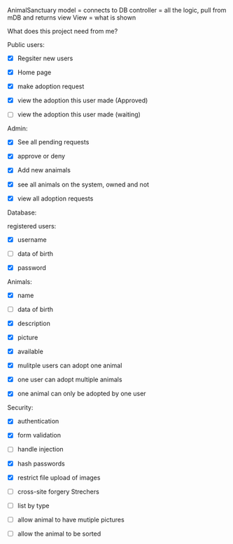 AnimalSanctuary
model = connects to DB controller = all the logic, pull from mDB and returns view View = what is shown

What does this project need from me?

Public users:

- [x] Regsiter new users

- [x] Home page

- [x] make adoption request

- [x] view the adoption this user made (Approved)

- [ ] view the adoption this user made (waiting)

Admin:

- [x] See all pending requests

- [x] approve or deny

- [x] Add new anaimals

- [x] see all animals on the system, owned and not

- [x] view all adoption requests

Database:

 registered users:

- [x] username

- [ ] data of birth

- [x] password

Animals:

- [x] name

- [ ] data of birth

- [x] description

- [x] picture

- [x] available

- [x] mulitple users can adopt one animal

- [x] one user can adopt multiple animals

- [x] one animal can only be adopted by one user

Security:

- [x] authentication
- [x] form validation
- [ ] handle injection
- [x] hash passwords
- [x] restrict file upload of images
- [ ] cross-site forgery
Strechers

- [ ] list by type
- [ ] allow animal to have mutiple pictures
- [ ] allow the animal to be sorted
